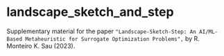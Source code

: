 # landscape_sketch_and_step
Supplementary material for the paper 
`"Landscape-Sketch-Step: An AI/ML-Based Metaheuristic for Surrogate Optimization Problems",` by R. Monteiro K. Sau (2023).
